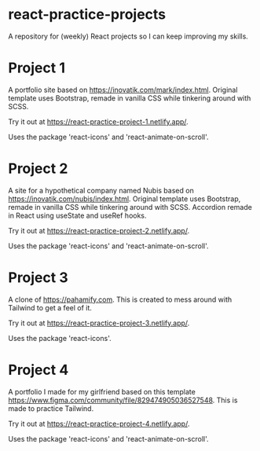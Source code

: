 # react-practice-projects
A repository for (weekly) React projects so I can keep improving my skills.

# Project 1
A portfolio site based on https://inovatik.com/mark/index.html. Original template uses Bootstrap, remade in vanilla CSS while tinkering around with SCSS.

Try it out at https://react-practice-project-1.netlify.app/.

Uses the package 'react-icons' and 'react-animate-on-scroll'.

# Project 2
A site for a hypothetical company named Nubis based on https://inovatik.com/nubis/index.html. Original template uses Bootstrap, remade in vanilla CSS while tinkering around with SCSS. Accordion remade in React using useState and useRef hooks.

Try it out at https://react-practice-project-2.netlify.app/.

Uses the package 'react-icons' and 'react-animate-on-scroll'.

# Project 3
A clone of https://pahamify.com. This is created to mess around with Tailwind to get a feel of it.

Try it out at https://react-practice-project-3.netlify.app/.

Uses the package 'react-icons'.

# Project 4
A portfolio I made for my girlfriend based on this template https://www.figma.com/community/file/829474905036527548. This is made to practice Tailwind.

Try it out at https://react-practice-project-4.netlify.app/.

Uses the package 'react-icons' and 'react-animate-on-scroll'.
